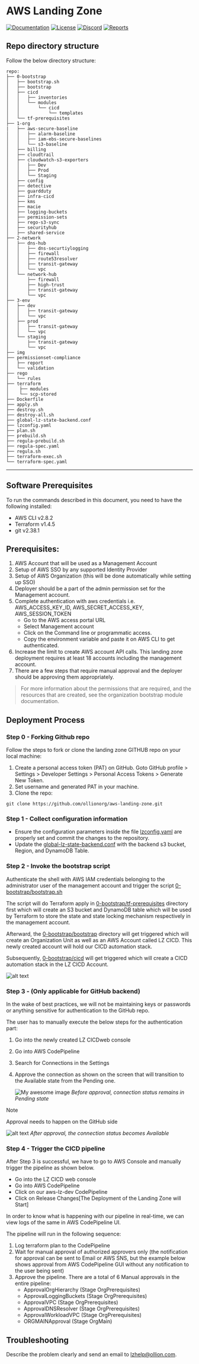 

# AWS Landing Zone
[![Documentation](https://img.shields.io/badge/Wiki-User_Guide-red?logo=read-the-docs)](https://github.com/ollionorg/aws-landing-zone/wiki/User-Guide)
[![License](https://img.shields.io/badge/License-Apache_2.0-blue.svg)](https://opensource.org/licenses/Apache-2.0)
[![Discord](https://discordapp.com/api/guilds/1212635303412506694/widget.png?style=shield)](https://discord.gg/aY8EBx4t)
[![Reports](https://img.shields.io/badge/Compliance_report-100%25-green.svg)](https://github.com/ollionorg/aws-landing-zone/wiki/User-Guide#how-compliant-your-landing-zone-to-well-known-best-practices)



## Repo directory structure
Follow the below directory structure:

```
repo:
├── 0-bootstrap
│   ├── bootstrap.sh
│   ├── bootstrap
│   ├── cicd
│   │   ├── inventories
│   │   └── modules
│   │       └── cicd
│   │           └── templates
│   └── tf-prerequisites
├── 1-org
|   ├── aws-secure-baseline
│   │   ├── alarm-baseline
│   │   ├── iam-ebs-secure-baselines
│   │   └── s3-baseline
│   ├── billing
│   ├── cloudtrail
│   ├── cloudwatch-s3-exporters
│   │   ├── Dev
│   │   ├── Prod
│   │   └── Staging
│   ├── config
│   ├── detective
│   ├── guardduty
│   ├── infra-cicd
│   ├── kms
│   ├── macie
│   ├── logging-buckets
│   ├── permission-sets
│   ├── rego-s3-sync
│   ├── securityhub
│   ├── shared-service
├── 2-network
│   ├── dns-hub
│   │   ├── dns-securtiylogging
│   │   ├── firewall
│   │   ├── route53resolver
│   │   ├── transit-gateway
│   │   └── vpc
│   └── network-hub
│       ├── firewall
│       ├── high-trust
│       ├── transit-gateway
│       └── vpc
├── 3-env
│   ├── dev
│   │   ├── transit-gateway
│   │   └── vpc
│   ├── prod
│   │   ├── transit-gateway
│   │   └── vpc
│   └── staging
│       ├── transit-gateway
│       └── vpc
├── img
├── permissionset-compliance
│   ├── report
│   └── validation
├── rego
│   └── rules
├── terraform
│    ├── modules
│    └── scp-stored    
├── Dockerfile
├── apply.sh
├── destroy.sh
├── destroy-all.sh
├── global-lz-state-backend.conf
├── lzconfig.yaml
├── plan.sh
├── prebuild.sh
├── regula-prebuild.sh
├── regula-spec.yaml
├── regula.sh
├── terraform-exec.sh
└── terraform-spec.yaml
```
---

## Software Prerequisites
To run the commands described in this document, you need to have the following installed:
- AWS CLI v2.8.2
- Terraform v1.4.5
- git v2.38.1

## Prerequisites:
1. AWS Account that will be used as a Management Account
2. Setup of AWS SSO by any supported Identity Provider
3. Setup of AWS Organization (this will be done automatically while setting up SSO)
4. Deployer should be a part of the admin permission set for the Management account.
5. Complete authentication with aws credentials i.e. AWS_ACCESS_KEY_ID, AWS_SECRET_ACCESS_KEY, AWS_SESSION_TOKEN
	- Go to the AWS access portal URL
	- Select Management account
	- Click on the Command line or programmatic access.
	- Copy the environment variable and paste it on AWS CLI to get authenticated.
6. Increase the limit to create AWS account API calls. This landing zone deployment requires at least 18 accounts including the management account.
7. There are a few steps that require manual approval and the deployer should be approving them appropriately.

> For more information about the permissions that are required, and the resources that are created, see the organization bootstrap module documentation.


## Deployment Process

### Step 0 - Forking Github repo

Follow the steps to fork or clone the landing zone GITHUB repo on your local machine:
1. Create a personal access token (PAT) on GitHub. Goto GitHub profile > Settings > Developer Settings > Personal Access Tokens > Generate New Token.
2. Set username and generated PAT in your machine.
3. Clone the repo:
```
git clone https://github.com/ollionorg/aws-landing-zone.git
```

### Step 1 - Collect configuration information
- Ensure the configuration parameters inside the file [lzconfig.yaml](https://github.com/ollionorg/aws-landing-zone/blob/main/lzconfig.yaml) are properly set and commit the changes to the repository.
- Update the [global-lz-state-backend.conf](https://github.com/ollionorg/aws-landing-zone/blob/main/global-lz-state-backend.conf) with the backend s3 bucket, Region, and DynamoDB Table.


### Step 2 - Invoke the bootstrap script
Authenticate the shell with AWS IAM credentials belonging to the administrator user of the management account and trigger the script [0-bootstrap/bootstrap.sh](https://github.com/ollionorg/aws-landing-zone/blob/main/0-bootstrap/bootstrap.sh)

The script will do Terraform apply in [0-bootstrap/tf-prerequisites](https://github.com/ollionorg/aws-landing-zone/tree/main/0-bootstrap/tf-prerequisites) directory first which will create an S3 bucket and DynamoDB table which will be used by Terraform to store the state and state locking mechanism respectively in the management account.

Afterward, the [0-bootstrap/bootstrap](https://github.com/ollionorg/aws-landing-zone/tree/main/0-bootstrap/bootstrap) directory will get triggered which will create an Organization Unit as well as an AWS Account called LZ CICD. This newly created account will hold our CICD automation stack.

Subsequently, [0-bootstrap/cicd](https://github.com/ollionorg/aws-landing-zone/tree/main/0-bootstrap/cicd) will get triggered which will create a CICD automation stack in the LZ CICD Account.

  ![alt text](img/LZCICD_TF_OUTPUT.png)


### Step 3 - (Only applicable for GitHub backend)
In the wake of best practices, we will not be maintaining keys or passwords or anything sensitive for authentication to the GitHub repo.

The user has to manually execute the below steps for the authentication part:
1. Go into the newly created LZ CICDweb console
2. Go into AWS CodePipeline
3. Search for Connections in the Settings
4. Approve the connection as shown on the screen that will transition to the Available state from the Pending one.

   ![My awesome image](img/CODEPIPELINE_PENDING_STATE.png)
   *Before approval, connection status remains in Pending state*

 > [!NOTE]
   > Approval needs to happen on the GitHub side
   

   ![alt text](img/CODEPIPELINE_AVAILABLE_STATE.png)
   *After approval, the connection status becomes Available*


### Step 4 - Trigger the CICD pipeline
After Step 3 is successful, we have to go to AWS Console and manually trigger the pipeline as shown below.
- Go into the LZ CICD web console
- Go into AWS CodePipeline
- Click on our aws-lz-dev CodePipeline
- Click on Release Changes[The Deployment of the Landing Zone will Start]

In order to know what is happening with our pipeline in real-time, we can view logs of the same in AWS CodePipeline UI.

The pipeline will run in the following sequence:

1. Log terraform plan to the CodePipeline
2. Wait for manual approval of authorized approvers only (the notification for approval can be sent to Email or AWS SNS, but the example below shows approval from AWS CodePipeline GUI without any notification to the user being sent)
3. Approve the pipeline. There are a total of 6 Manual approvals in the entire pipeline:
	 - ApprovalOrgHierarchy (Stage OrgPrerequisites)
	 - ApprovalLoggingBuckets (Stage OrgPrerequisites)
	 - ApprovalVPC (Stage OrgPrerequisites)
	 - ApprovalDNSResolver (Stage OrgPrerequisites)
	 - ApprovalWorkloadVPC (Stage OrgPrerequisites)
	 - ORGMAINApproval (Stage OrgMain)


## Troubleshooting
Describe the problem clearly and send an email to lzhelp@ollion.com.


